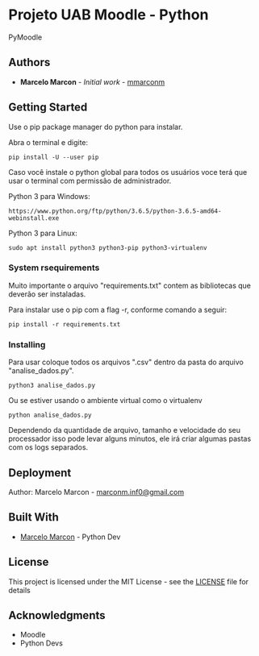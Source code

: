 # Projeto UAB Moodle - Python

PyMoodle

## Authors

- **Marcelo Marcon** - _Initial work_ - [mmarconm](https://github.com/mmarconm/pyMoodle)

## Getting Started

Use o pip package manager do python para instalar.

Abra o terminal e digite:

```
pip install -U --user pip
```

Caso você instale o python global para todos os usuários voce terá que usar o terminal
com permissão de administrador.

Python 3 para Windows:

```
https://www.python.org/ftp/python/3.6.5/python-3.6.5-amd64-webinstall.exe
```

Python 3 para Linux:

```
sudo apt install python3 python3-pip python3-virtualenv
```

### System rsequirements

Muito importante o arquivo "requirements.txt" contem as bibliotecas que deverão ser instaladas.

Para instalar use o pip com a flag -r, conforme comando a seguir:

```
pip install -r requirements.txt
```

### Installing

Para usar coloque todos os arquivos ".csv" dentro da pasta do arquivo "analise_dados.py".

```
python3 analise_dados.py
```

Ou se estiver usando o ambiente virtual como o virtualenv

```
python analise_dados.py
```

Dependendo da quantidade de arquivo, tamanho e velocidade do seu processador isso pode levar alguns minutos, ele irá criar algumas pastas com os logs separados.

## Deployment

Author: Marcelo Marcon - marconm.inf0@gmail.com

## Built With

- [Marcelo Marcon](https://github.com/mmarconm/pyMoodle) - Python Dev

## License

This project is licensed under the MIT License - see the [LICENSE](LICENSE) file for details

## Acknowledgments

- Moodle
- Python Devs
